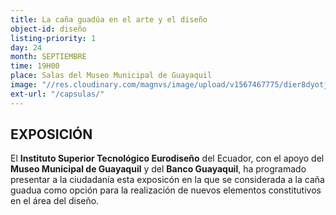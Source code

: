 ```yaml
---
title: La caña guadúa en el arte y el diseño
object-id: diseño
listing-priority: 1
day: 24
month: SEPTIEMBRE
time: 19H00
place: Salas del Museo Municipal de Guayaquil
image: "//res.cloudinary.com/magnvs/image/upload/v1567467775/dier8dyotjawpgvahn2a.jpg"
ext-url: "/capsulas/"
---
```

<h2 class="league-sm-white">EXPOSICIÓN</h2>

El **Instituto Superior Tecnológico Eurodiseño** del Ecuador, con el apoyo del **Museo Municipal de Guayaquil** y del **Banco Guayaquil**, ha programado presentar a la ciudadanía esta exposicón en la que se considerada a la caña guadua como opción para la realización de nuevos elementos constitutivos en el área del diseño.
